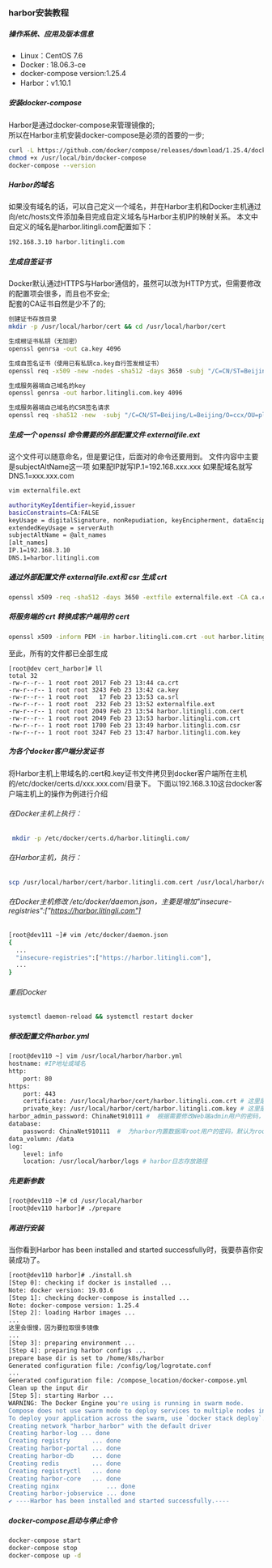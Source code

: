 ### harbor安装教程
##### 操作系统、应用及版本信息
* Linux：CentOS 7.6
* Docker : 18.06.3-ce
* docker-compose version:1.25.4
* Harbor：v1.10.1

##### 安装docker-compose
Harbor是通过docker-compose来管理镜像的;  
所以在Harbor主机安装docker-compose是必须的首要的一步;
``` bash
curl -L https://github.com/docker/compose/releases/download/1.25.4/docker-compose-`uname -s`-`uname -m` -o /usr/local/bin/docker-compose 
chmod +x /usr/local/bin/docker-compose
docker-compose --version
```

##### Harbor的域名
如果没有域名的话，可以自己定义一个域名，并在Harbor主机和Docker主机通过向/etc/hosts文件添加条目完成自定义域名与Harbor主机IP的映射关系。
本文中自定义的域名是harbor.litingli.com配置如下：
```bash
192.168.3.10 harbor.litingli.com
```

##### 生成自签证书
Docker默认通过HTTPS与Harbor通信的，虽然可以改为HTTP方式，但需要修改的配置项会很多，而且也不安全;  
配套的CA证书自然是少不了的;
```bash
创建证书存放目录
mkdir -p /usr/local/harbor/cert && cd /usr/local/harbor/cert

生成根证书私钥（无加密）
openssl genrsa -out ca.key 4096

生成自签名证书（使用已有私钥ca.key自行签发根证书）
openssl req -x509 -new -nodes -sha512 -days 3650 -subj "/C=CN/ST=Beijing/L=Beijing/O=ccx/OU=plat/CN=192.168.3.10" -key ca.key -out ca.crt

生成服务器端自己域名的key
openssl genrsa -out harbor.litingli.com.key 4096

生成服务器端自己域名的CSR签名请求
openssl req -sha512 -new  -subj "/C=CN/ST=Beijing/L=Beijing/O=ccx/OU=plat/CN=192.168.3.10" -key harbor.litingli.com.key -out harbor.litingli.com.csr
```
##### 生成一个 openssl 命令需要的外部配置文件 externalfile.ext  
这个文件可以随意命名，但是要记住，后面对的命令还要用到。
文件内容中主要是subjectAltName这一项
如果配IP就写IP.1=192.168.xxx.xxx
如果配域名就写 DNS.1=xxx.xxx.com
```bash
vim externalfile.ext

authorityKeyIdentifier=keyid,issuer
basicConstraints=CA:FALSE
keyUsage = digitalSignature, nonRepudiation, keyEncipherment, dataEncipherment
extendedKeyUsage = serverAuth 
subjectAltName = @alt_names
[alt_names]
IP.1=192.168.3.10
DNS.1=harbor.litingli.com
```

##### 通过外部配置文件 externalfile.ext和 csr 生成 crt
```bash
openssl x509 -req -sha512 -days 3650 -extfile externalfile.ext -CA ca.crt -CAkey ca.key -CAcreateserial -in harbor.litingli.com.csr -out harbor.litingli.com.crt
```

##### 将服务端的 crt 转换成客户端用的 cert
```bash
openssl x509 -inform PEM -in harbor.litingli.com.crt -out harbor.litingli.com.cert
```
至此，所有的文件都已全部生成
```
[root@dev cert_harbor]# ll
total 32
-rw-r--r-- 1 root root 2017 Feb 23 13:44 ca.crt
-rw-r--r-- 1 root root 3243 Feb 23 13:42 ca.key
-rw-r--r-- 1 root root   17 Feb 23 13:53 ca.srl
-rw-r--r-- 1 root root  232 Feb 23 13:52 externalfile.ext
-rw-r--r-- 1 root root 2049 Feb 23 13:54 harbor.litingli.com.cert
-rw-r--r-- 1 root root 2049 Feb 23 13:53 harbor.litingli.com.crt
-rw-r--r-- 1 root root 1700 Feb 23 13:49 harbor.litingli.com.csr
-rw-r--r-- 1 root root 3247 Feb 23 13:47 harbor.litingli.com.key
```

##### 为各个docker客户端分发证书
将Harbor主机上带域名的.cert和.key证书文件拷贝到docker客户端所在主机的/etc/docker/certs.d/xxx.xxx.com/目录下。
下面以192.168.3.10这台docker客户端主机上的操作为例进行介绍  
###### 在Docker主机上执行：
```bash
 mkdir -p /etc/docker/certs.d/harbor.litingli.com/
```
###### 在Harbor主机，执行：
```bash
scp /usr/local/harbor/cert/harbor.litingli.com.cert /usr/local/harbor/cert/harbor.litingli.com.key root@192.168.3.10:/etc/docker/certs.d/harbor.litingli.com/
```
###### 在Docker主机修改 /etc/docker/daemon.json，主要是增加"insecure-registries":["https://harbor.litingli.com"]
```bash
[root@dev111 ~]# vim /etc/docker/daemon.json
{
  ...
  "insecure-registries":["https://harbor.litingli.com"],
  ...
}
```
###### 重启Docker
```bash
systemctl daemon-reload && systemctl restart docker
```

##### 修改配置文件harbor.yml
```bash
[root@dev110 ~] vim /usr/local/harbor/harbor.yml
hostname: #IP地址或域名
http:
	port: 80
https:
	port: 443
	certificate: /usr/local/harbor/cert/harbor.litingli.com.crt # 这里是证书信息
	private_key: /usr/local/harbor/cert/harbor.litingli.com.key # 这里是证书信息
harbor_admin_password: ChinaNet910111 #  根据需要修改Web端admin用户的密码，默认为Harbor12345
database:
	password: ChinaNet910111  #  为harbor内置数据库root用户的密码，默认为root123
data_volumn: /data
log:
    level: info
    location: /usr/local/harbor/logs # harbor日志存放路径
```

##### 先更新参数
```bash
[root@dev110 ~]# cd /usr/local/harbor
[root@dev110 harbor]# ./prepare
```

##### 再进行安装
当你看到Harbor has been installed and started successfully时，我要恭喜你安装成功了。
```bash
[root@dev110 harbor]# ./install.sh
[Step 0]: checking if docker is installed ...
Note: docker version: 19.03.6
[Step 1]: checking docker-compose is installed ...
Note: docker-compose version: 1.25.4
[Step 2]: loading Harbor images ...
...
这里会很慢，因为要拉取很多镜像
...
[Step 3]: preparing environment ...
[Step 4]: preparing harbor configs ...
prepare base dir is set to /home/k8s/harbor
Generated configuration file: /config/log/logrotate.conf
...
Generated configuration file: /compose_location/docker-compose.yml
Clean up the input dir
[Step 5]: starting Harbor ...
WARNING: The Docker Engine you're using is running in swarm mode.
Compose does not use swarm mode to deploy services to multiple nodes in a swarm. All containers will be scheduled on the current node.
To deploy your application across the swarm, use `docker stack deploy`.
Creating network "harbor_harbor" with the default driver
Creating harbor-log ... done
Creating registry      ... done
Creating harbor-portal ... done
Creating harbor-db     ... done
Creating redis         ... done
Creating registryctl   ... done
Creating harbor-core   ... done
Creating nginx             ... done
Creating harbor-jobservice ... done
✔ ----Harbor has been installed and started successfully.----
```

##### docker-compose启动与停止命令
``` bash
docker-compose start
docker-compose stop
docker-compose up -d
```
